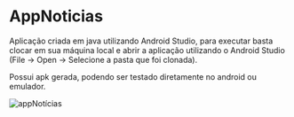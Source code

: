 # AppNoticias
Aplicação criada em java utilizando Android Studio, para executar basta clocar em sua máquina local e
abrir a aplicação utilizando o Android Studio (File -> Open -> Selecione a pasta que foi clonada).

Possui apk gerada, podendo ser testado diretamente no android ou emulador.


![appNotícias](https://user-images.githubusercontent.com/112141783/200214472-fe489530-eb84-4845-8fe0-5df274519ab0.png)
